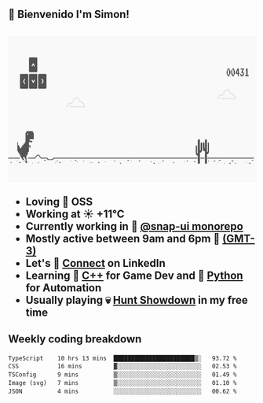 <h2>👋 <b>Bienvenido I'm Simon!&nbsp;</b><h2

<section>
  <img src="./static/banner.gif" height=300 width=1000>
</section>

<br>

<ul>
  <li>
     Loving 🤍 OSS
  </li>
  <li>
		<!--START_SECTION:weather-->
		Working at <b>☀️   +11°C</b>
		<!--END_SECTION:weather-->
  </li>
  <li>
    Currently working in 🎨&nbsp;<a href=https://github.com/snapverse/snap-ui target=_blank>@snap-ui monorepo</a>
  </li>
  <li>
    Mostly active between 9am and 6pm 🚩 <a href=https://onlinealarmkur.com/world/es target=_blank>(GMT-3)</a>
  </li>
  <li>
    Let's 🔗&nbsp;<a href=https://www.linkedin.com/in/itssimmons target=_blank>Connect</a> on LinkedIn
  </li>
  <li>
    Learning 👴&nbsp;<a href=https://images3.memedroid.com/images/UPLOADED755/65f2bce6734f6.webp target=_blank>C++</a> for Game Dev and 🐍&nbsp;<a href=https://qph.cf2.quoracdn.net/main-qimg-4472b6229cb75bf66ab531f3ebd4f975-lq target=_blank>Python</a> for Automation
  </li>
  <li>
    Usually playing 💀&nbsp;<a href=https://www.huntshowdown.com target=_blank>Hunt Showdown</a> in my free time
  </li>
</ul>

<h2><b>Weekly coding breakdown </b></h2>

<!--START_SECTION:waka-->

```txt
TypeScript    10 hrs 13 mins  ███████████████████████▒░   93.72 %
CSS           16 mins         ▓░░░░░░░░░░░░░░░░░░░░░░░░   02.53 %
TSConfig      9 mins          ▒░░░░░░░░░░░░░░░░░░░░░░░░   01.49 %
Image (svg)   7 mins          ▒░░░░░░░░░░░░░░░░░░░░░░░░   01.10 %
JSON          4 mins          ░░░░░░░░░░░░░░░░░░░░░░░░░   00.62 %
```

<!--END_SECTION:waka-->
